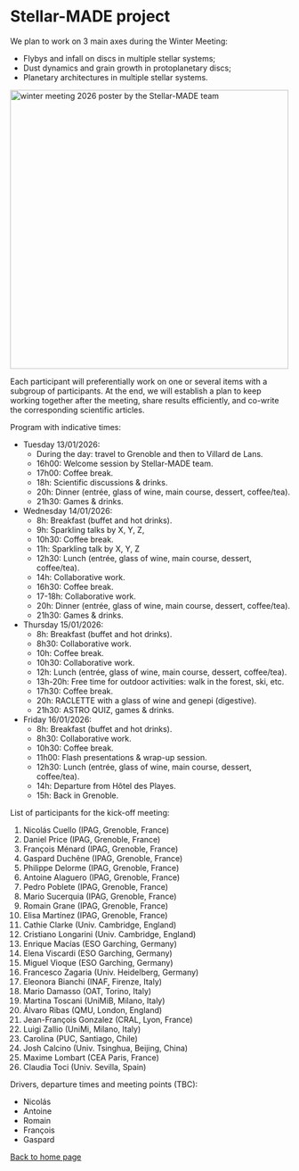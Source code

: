 # Stellar-MADE project

We plan to work on 3 main axes during the Winter Meeting:
- Flybys and infall on discs in multiple stellar systems;  
- Dust dynamics and grain growth in protoplanetary discs;  
- Planetary architectures in multiple stellar systems.  

<img src="https://nicolascuello.github.io/Stellar-MADE/images/Affiche_A3_Stellar-MADE_winter_meeting_2025.png" alt="winter meeting 2026 poster by the Stellar-MADE team" width="500"/>

Each participant will preferentially work on one or several items with a subgroup of participants. At the end, we will establish a plan to keep working together after the meeting, share results efficiently, and co-write the corresponding scientific articles.

Program with indicative times:  
- Tuesday 13/01/2026:  
    - During the day: travel to Grenoble and then to Villard de Lans.
    - 16h00: Welcome session by Stellar-MADE team.
    - 17h00: Coffee break.
    - 18h: Scientific discussions & drinks.
    - 20h: Dinner (entrée, glass of wine, main course, dessert, coffee/tea).
    - 21h30: Games & drinks.  
- Wednesday 14/01/2026:  
    - 8h: Breakfast (buffet and hot drinks).
    - 9h: Sparkling talks by X, Y, Z,
    - 10h30: Coffee break.
    - 11h: Sparkling talk by X, Y, Z
    - 12h30: Lunch (entrée, glass of wine, main course, dessert, coffee/tea).
    - 14h: Collaborative work.
    - 16h30: Coffee break.
    - 17-18h: Collaborative work.
    - 20h: Dinner (entrée, glass of wine, main course, dessert, coffee/tea).
    - 21h30: Games & drinks.  
- Thursday 15/01/2026:
    - 8h: Breakfast (buffet and hot drinks).
    - 8h30: Collaborative work.
    - 10h: Coffee break.
    - 10h30: Collaborative work.
    - 12h: Lunch (entrée, glass of wine, main course, dessert, coffee/tea).
    - 13h-20h: Free time for outdoor activities: walk in the forest, ski, etc.
    - 17h30: Coffee break.
    - 20h: RACLETTE with a glass of wine and genepi (digestive).
    - 21h30: ASTRO QUIZ, games & drinks.
- Friday 16/01/2026:
    - 8h: Breakfast (buffet and hot drinks).
    - 8h30: Collaborative work.
    - 10h30: Coffee break.
    - 11h00: Flash presentations & wrap-up session.
    - 12h30: Lunch (entrée, glass of wine, main course, dessert, coffee/tea).
    - 14h: Departure from Hôtel des Playes.
    - 15h: Back in Grenoble.  


List of participants for the kick-off meeting:
1.	Nicolás Cuello (IPAG, Grenoble, France)
2.	Daniel Price (IPAG, Grenoble, France)
3.	François Ménard (IPAG, Grenoble, France)
4.	Gaspard Duchêne (IPAG, Grenoble, France)
5.	Philippe Delorme (IPAG, Grenoble, France)
6.	Antoine Alaguero (IPAG, Grenoble, France)
7.	Pedro Poblete (IPAG, Grenoble, France)
8.	Mario Sucerquia (IPAG, Grenoble, France)
9.	Romain Grane (IPAG, Grenoble, France)
10.	Elisa Martínez (IPAG, Grenoble, France)
11.	Cathie Clarke (Univ. Cambridge, England)
12.	Cristiano Longarini (Univ. Cambridge, England)
13.	Enrique Macías (ESO Garching, Germany)
14.	Elena Viscardi (ESO Garching, Germany)
15.	Miguel Vioque (ESO Garching, Germany)
16.	Francesco Zagaria (Univ. Heidelberg, Germany)
17.	Eleonora Bianchi (INAF, Firenze, Italy)
18.	Mario Damasso (OAT, Torino, Italy)
19.	Martina Toscani (UniMiB, Milano, Italy)
20.	Álvaro Ribas (QMU, London, England)
21.	Jean-François Gonzalez (CRAL, Lyon, France)
22.	Luigi Zallio (UniMi, Milano, Italy)
23.	Carolina (PUC, Santiago, Chile)
24.	Josh Calcino (Univ. Tsinghua, Beijing, China)
25.	Maxime Lombart (CEA Paris, France)
26.	Claudia Toci (Univ. Sevilla, Spain) 

Drivers, departure times and meeting points (TBC):  
- Nicolás
- Antoine
- Romain
- François
- Gaspard

[Back to home page](https://nicolascuello.github.io/Stellar-MADE/)
